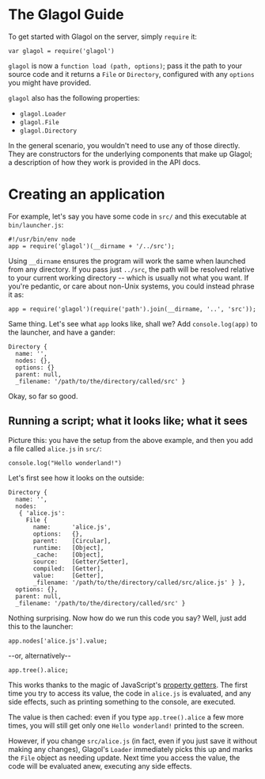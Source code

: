 # The Glagol Guide

To get started with Glagol on the server, simply `require` it:

```
var glagol = require('glagol')
```

`glagol` is now a `function load (path, options)`; pass it the path to your
source code and it returns a `File` or `Directory`, configured with any
`options` you might have provided.

`glagol` also has the following properties:
* `glagol.Loader`
* `glagol.File`
* `glagol.Directory`

In the general scenario, you wouldn't need to use any of those directly.
They are constructors for the underlying components that make up Glagol;
a description of how they work is provided in the API docs.

# Creating an application

For example, let's say you have some code in `src/` and this executable at
`bin/launcher.js`:

```
#!/usr/bin/env node
app = require('glagol')(__dirname + '/../src');
```

Using `__dirname` ensures the program will work the same when launched from
any directory. If you pass just `../src`, the path will be resolved relative to
your current working directory -- which is usually not what you want. If you're
pedantic, or care about non-Unix systems, you could instead phrase it as:

```
app = require('glagol')(require('path').join(__dirname, '..', 'src'));
```

Same thing. Let's see what `app` looks like, shall we? Add `console.log(app)`
to the launcher, and have a gander:

```
Directory {
  name: '',
  nodes: {},
  options: {}
  parent: null,
  _filename: '/path/to/the/directory/called/src' }
```

Okay, so far so good.

## Running a script; what it looks like; what it sees

Picture this: you have the setup from the above example, and then you add a
file called `alice.js` in `src/`:

```
console.log("Hello wonderland!")
```

Let's first see how it looks on the outside:

```
Directory {
  name: '',
  nodes:
   { 'alice.js':
     File {
       name:      'alice.js',
       options:   {},
       parent:    [Circular],
       runtime:   [Object],
       _cache:    [Object],
       source:    [Getter/Setter],
       compiled:  [Getter],
       value:     [Getter],
       _filename: '/path/to/the/directory/called/src/alice.js' } },
  options: {},
  parent: null,
  _filename: '/path/to/the/directory/called/src' }
```

Nothing surprising. Now how do we run this code you say? Well, just add this to
the launcher:

```
app.nodes['alice.js'].value;
```

--or, alternatively--

```
app.tree().alice;
```

This works thanks to the magic of JavaScript's [property getters](https://developer.mozilla.org/en-US/docs/Web/JavaScript/Reference/Functions/get#Description).
The first time you try to access its value, the code in `alice.js` is evaluated,
and any side effects, such as printing something to the console, are executed.

The value is then cached: even if you type `app.tree().alice` a few more times,
you will still get only one `Hello wonderland!` printed to the screen.

However, if you change `src/alice.js` (in fact, even if you just save it without
making any changes), Glagol's `Loader` immediately picks this up and marks the
`File` object as needing update. Next time you access the value, the code will
be evaluated anew, executing any side effects.
